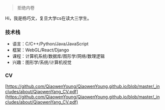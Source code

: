 > 拒绝内卷

Hi，我是杨巧文，复旦大学cs在读大三学生。
### 技术栈
* 语言：C/C++/Python/Java/JavaScript
* 框架：WebGL/React/Django
* 课程：计算机系统/数据库/图形学/网络/数理逻辑
* 兴趣：图形学/系统/计算机视觉
### CV
[https://github.com/QiaowenYoung/QiaowenYoung.github.io/blob/master/_includes/about/QiaowenYang_CV.pdf](https://github.com/QiaowenYoung/QiaowenYoung.github.io/blob/master/_includes/about/QiaowenYang_CV.pdf)
